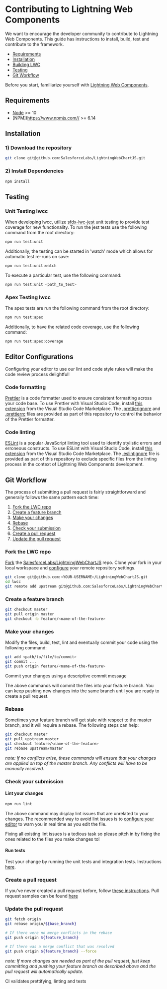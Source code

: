 # Contributing to Lightning Web Components

We want to encourage the developer community to contribute to Lightning Web Components. This guide has instructions to install, build, test and contribute to the framework.

- [Requirements](#requirements)
- [Installation](#installation)
- [Building LWC](#building-lwc)
- [Testing](#testing)
- [Git Workflow](#git-workflow)

Before you start, familiarize yourself with [Lightning Web Components](https://lwc.dev/guide/introduction).

## Requirements

- [Node](https://nodejs.org/) >= 10
- [NPM](https://www.npmjs.com// >= 6.14

## Installation

### 1) Download the repository

```bash
git clone git@github.com:SalesforceLabs/LightningWebChartJS.git
```

### 2) Install Dependencies

```bash
npm install
```

## Testing

### Unit Testing lwcc

When developing lwcc, utilize [sfdx-lwc-jest](https://github.com/salesforce/sfdx-lwc-jest/) unit testing to provide test coverage for new functionality. To run the jest tests use the following command from the root directory:

```bash
npm run test:unit
```

Additionally, the testing can be started in 'watch' mode which allows for automatic test re-runs on save:

```bash
npm run test:unit:watch
```

To execute a particular test, use the following command:

```bash
npm run test:unit <path_to_test>
```

### Apex Testing lwcc

The apex tests are run the following command from the root directory:

```bash
npm run test:apex
```

Additionally, to have the related code coverage, use the following command:

```bash
npm run test:apex:coverage
```

## Editor Configurations

Configuring your editor to use our lint and code style rules will make the code review process delightful!

### Code formatting

[Prettier](https://prettier.io/) is a code formatter used to ensure consistent formatting across your code base. To use Prettier with Visual Studio Code, install [this extension](https://marketplace.visualstudio.com/items?itemName=esbenp.prettier-vscode) from the Visual Studio Code Marketplace. The [.prettierignore](/.prettierignore) and [.prettierrc](/.prettierrc) files are provided as part of this repository to control the behavior of the Prettier formatter.

### Code linting

[ESLint](https://eslint.org/) is a popular JavaScript linting tool used to identify stylistic errors and erroneous constructs. To use ESLint with Visual Studio Code, install [this extension](https://marketplace.visualstudio.com/items?itemName=salesforce.salesforcedx-vscode-lwc) from the Visual Studio Code Marketplace. The [.eslintignore](/.eslintignore) file is provided as part of this repository to exclude specific files from the linting process in the context of Lightning Web Components development.

## Git Workflow

The process of submitting a pull request is fairly straightforward and
generally follows the same pattern each time:

1. [Fork the LWC repo](#fork-the-lwc-repo)
1. [Create a feature branch](#create-a-feature-branch)
1. [Make your changes](#make-your-changes)
1. [Rebase](#rebase)
1. [Check your submission](#check-your-submission)
1. [Create a pull request](#create-a-pull-request)
1. [Update the pull request](#update-the-pull-request)

### Fork the LWC repo

[Fork][fork-a-repo] the [SalesforceLabs/LightningWebChartJS](https://github.com/SalesforceLabs/LightningWebChartJS) repo. Clone your fork in your local workspace and [configure][configuring-a-remote-for-a-fork] your remote repository settings.

```bash
git clone git@github.com:<YOUR-USERNAME>/LightningWebChartJS.git
cd lwcc
git remote add upstream git@github.com:SalesforceLabs/LightningWebChartJS.git
```

### Create a feature branch

```bash
git checkout master
git pull origin master
git checkout -b feature/<name-of-the-feature>
```

### Make your changes

Modify the files, build, test, lint and eventually commit your code using the following command:

```bash
git add <path/to/file/to/commit>
git commit ...
git push origin feature/<name-of-the-feature>
```

Commit your changes using a descriptive commit message

The above commands will commit the files into your feature branch. You can keep
pushing new changes into the same branch until you are ready to create a pull
request.

### Rebase

Sometimes your feature branch will get stale with respect to the master branch,
and it will require a rebase. The following steps can help:

```bash
git checkout master
git pull upstream master
git checkout feature/<name-of-the-feature>
git rebase upstream/master
```

_note: If no conflicts arise, these commands will ensure that your changes are applied on top of the master branch. Any conflicts will have to be manually resolved._

### Check your submission

#### Lint your changes

```bash
npm run lint
```

The above command may display lint issues that are unrelated to your changes.
The recommended way to avoid lint issues is to [configure your
editor][eslint-integrations] to warn you in real time as you edit the file.

Fixing all existing lint issues is a tedious task so please pitch in by fixing
the ones related to the files you make changes to!

#### Run tests

Test your change by running the unit tests and integration tests. Instructions [here](#testing).

### Create a pull request

If you've never created a pull request before, follow [these
instructions][creating-a-pull-request]. Pull request samples can be found [here](https://github.com/salesforce/lwc/pulls)

### Update the pull request

```sh
git fetch origin
git rebase origin/${base_branch}

# If there were no merge conflicts in the rebase
git push origin ${feature_branch}

# If there was a merge conflict that was resolved
git push origin ${feature_branch} --force
```

_note: If more changes are needed as part of the pull request, just keep committing and pushing your feature branch as described above and the pull request will automatically update._

CI validates prettifying, linting and tests

[fork-a-repo]: https://help.github.com/en/articles/fork-a-repo
[configuring-a-remote-for-a-fork]: https://help.github.com/en/articles/configuring-a-remote-for-a-fork
[setup-github-ssh]: https://help.github.com/articles/generating-a-new-ssh-key-and-adding-it-to-the-ssh-agent/
[creating-a-pull-request]: https://help.github.com/articles/creating-a-pull-request/
[eslint-integrations]: http://eslint.org/docs/user-guide/integrations
